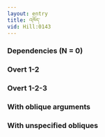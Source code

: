 ```yaml
---
layout: entry
title: འཁོད་
vid: Hill:0143
---
```

### Dependencies (N = 0)


### Overt 1-2


### Overt 1-2-3


### With oblique arguments


### With unspecified obliques
